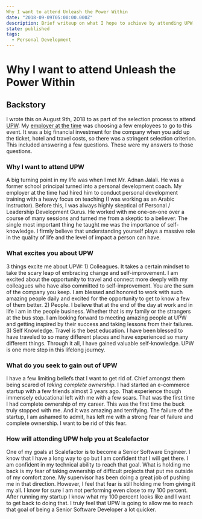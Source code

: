 ```yaml
---
Why I want to attend Unleash the Power Within
date: "2018-09-09T05:00:00.000Z"
description: Brief writeup on what I hope to achieve by attending UPW
state: published
tags:
  - Personal Development
---
```


# Why I want to attend Unleash the Power Within

## Backstory

I wrote this on August 9th, 2018 to as part of the selection process to attend [UPW](https://www.tonyrobbins.com/events/unleash-the-power-within/). My [employer at the time](http://scalefactor.com/) was choosing a few employees to go to this event. It was a big financial investment for the company when you add up the ticket, hotel and travel costs, so there was a stringent selection criterion. This included answering a few questions. These were my answers to those questions.

### Why I want to attend UPW

A big turning point in my life was when I met Mr. Adnan Jalali. He was a former school principal turned into a personal development coach. My employer at the time had hired him to conduct personal development training with a heavy focus on teaching (I was working as an Arabic Instructor). Before this, I was always highly skeptical of Personal / Leadership Development Gurus. He worked with me one-on-one over a course of many sessions and turned me from a skeptic to a believer. The single most important thing he taught me was the importance of self-knowledge. I firmly believe that understanding yourself plays a massive role in the quality of life and the level of impact a person can have.

### What excites you about UPW

3 things excite me about UPW: 1) Colleagues. It takes a certain mindset to take the scary leap of embracing change and self-improvement. I am excited about the opportunity to travel and connect more deeply with my colleagues who have also committed to self-improvement. You are the sum of the company you keep. I am blessed and honored to work with such amazing people daily and excited for the opportunity to get to know a few of them better. 2) People. I  believe that at the end of the day at work and in life I am in the people business. Whether that is my family or the strangers at the bus stop. I am looking forward to meeting amazing people at UPW and getting inspired by their success and taking lessons from their failures. 3) Self Knowledge. Travel is the best education. I have been blessed to have traveled to so many different places and have experienced so many different things. Through it all, I have gained valuable self-knowledge. UPW is one more step in this lifelong journey.

### What do you seek to gain out of UPW

I have a few limiting beliefs that I want to get rid of. Chief amongst them being scared of *taking complete ownership*. I had started an e-commerce startup with a few friends almost 3 years ago. That experience though immensely educational left with me with a few scars. That was the first time I had complete ownership of my career. This was the first time the buck truly stopped with me. And it was amazing and terrifying. The failure of the startup, I am ashamed to admit, has left me with a strong fear of failure and complete ownership. I want to be rid of this fear.

### How will attending UPW help you at Scalefactor

One of my goals at Scalefactor is to become a Senior Software Engineer. I know that I have a long way to go but I am confident that I will get there. I am confident in my technical ability to reach that goal. What is holding me back is my fear of taking ownership of difficult projects that put me outside of my comfort zone. My supervisor has been doing a great job of pushing me in that direction. However, I feel that fear is still holding me from giving it my all. I know for sure I am not performing even close to my 100 percent. After running my startup I know what my 100 percent looks like and I want to get back to doing that. I truly feel that UPW is going to allow me to reach that goal of being a Senior Software Developer a lot quicker.
